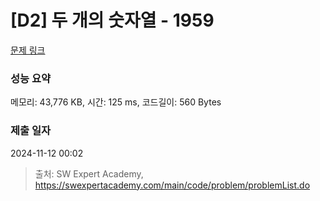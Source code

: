 # [D2] 두 개의 숫자열 - 1959 

[문제 링크](https://swexpertacademy.com/main/code/problem/problemDetail.do?contestProbId=AV5PpoFaAS4DFAUq) 

### 성능 요약

메모리: 43,776 KB, 시간: 125 ms, 코드길이: 560 Bytes

### 제출 일자

2024-11-12 00:02



> 출처: SW Expert Academy, https://swexpertacademy.com/main/code/problem/problemList.do